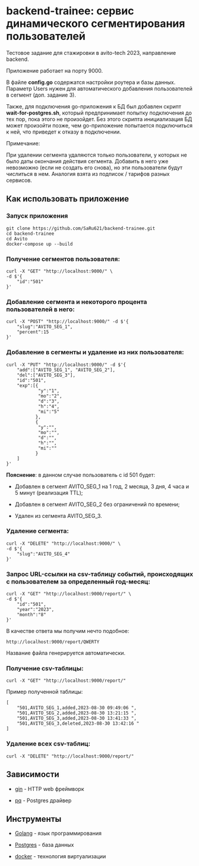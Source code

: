 # backend-trainee: сервис динамического сегментирования пользователей

Тестовое задание для стажировки в avito-tech 2023, направление backend. 

Приложение работает на порту 9000.

В файле **config.go** содержатся настройки роутера и базы данных. Параметр Users нужен для автоматического добавления пользователей в сегмент (доп. задание 3).

Также, для подключения go-приложения к БД был добавлен скрипт **wait-for-postgres.sh**, который предпринимает попытку подключения до тех пор, пока этого не произойдет. Без этого скрипта инициализация БД может произойти позже, чем go-приложение попытается подключиться к ней, что приведет к отказу в подключении.

Примечание:

При удалении сегмента удаляются только пользователи, у которых не было даты окончания действия сегмента. Добавить в него уже невозможно (если не создать его снова), но эти пользователи будут числиться в нем. Аналогия взята из подписок / тарифов разных сервисов. 

##  Как использовать приложение

### Запуск приложения
```console
git clone https://github.com/SaRu621/backend-trainee.git
cd backend-trainee
cd Avito
docker-compose up --build
```
### Получение сегментов пользователя:

```console
curl -X "GET" "http://localhost:9000/" \
-d $'{
    "id":"501"                                       
}'
```
### Добавление сегмента и некоторого процента пользователей в него:

```console
curl -X "POST" "http://localhost:9000/" -d $'{
    "slug":"AVITO_SEG_1",
    "percent":15
}'
```

### Добавление в сегменты и удаление из них пользователя:

```console
curl -X "PUT" "http://localhost:9000/" -d $'{
    "add":["AVITO_SEG_1", "AVITO_SEG_2"],
    "del":["AVITO_SEG_3"],
    "id":"501",
    "exp":[{
            "y":"1",
            "mo":"2",
            "d":"3",
            "h":"4",
            "mi":"5"
           },
           {
            "y":"",
            "mo":"",
            "d":"",
            "h":"",
            "mi":""
           }            
    ]
}'
```
**Пояснение**: в данном случае пользователь с id 501 будет:

- Добавлен в сегмент AVITO_SEG_1 на 1 год, 2 месяца, 3 дня, 4 часа и 5 минут (реализация TTL);  

- Добавлен в сегмент AVITO_SEG_2 без ограничений по времени;  

- Удален из сегмента AVITO_SEG_3.

### Удаление сегмента:
```console
curl -X "DELETE" "http://localhost:9000/" \
-d $'{
    "slug":"AVITO_SEG_4"                                       
}'
```
### Запрос URL-ссылки на csv-таблицу событий, происходящих с пользователем за определенный год-месяц:
```console
curl -X "GET" "http://localhost:9000/report/" \
-d $'{
    "id":"501",
    "year":"2023",
    "month":"8"         
}'
```

В качестве ответа мы получим нечто подобное:

```console
http://localhost:9000/report/QWERTY
```
Название файла генерируется автоматически.

### Получение csv-таблицы:

```console
curl -X "GET" "http://localhost:9000/report/"
```
Пример полученной таблицы:

```console
[
    "501,AVITO_SEG_1,added,2023-08-30 09:49:06 ",
    "501,AVITO_SEG_2,added,2023-08-30 13:21:15 ",
    "501,AVITO_SEG_3,added,2023-08-30 13:41:33 ",
    "501,AVITO_SEG_3,deleted,2023-08-30 13:42:16 "
]
```
### Удаление всех csv-таблиц:

```console
curl -X "DELETE" "http://localhost:9000/report/"
```
## Зависимости

- [gin](https://github.com/gin-gonic/gin) - HTTP web фреймворк
  
- [pq](https://github.com/lib/pq) - Postgres драйвер

## Инструменты
- [Golang](https://go.dev/) - язык программирования
  
- [Postgres](https://www.postgresql.org/) - база данных

- [docker](https://www.docker.com/) - технология виртуализации
